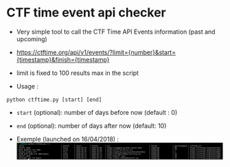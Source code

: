 # CTF time event api checker

- Very simple tool to call the CTF Time API Events information (past and upcoming)
- https://ctftime.org/api/v1/events/?limit={number}&start={timestamp}&finish={timestamp}
- limit is fixed to 100 results max in the script

- Usage :
```
python ctftime.py [start] [end]
```
- `start` (optional): number of days before now (default : 0)
- `end`   (optional): number of days after now (default: 10)

- Exemple (launched on 16/04/2018) :
![./capture.png](./capture.png)